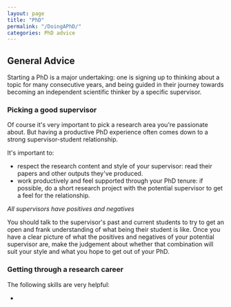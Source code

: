 ```yaml
---
layout: page
title: "PhD"
permalink: "/DoingAPhD/"
categories: PhD advice
---
```


## General Advice
Starting a PhD is a major undertaking: one is signing up to thinking about a topic for many consecutive years, and being guided in their journey towards becoming an independent scientific thinker by a specific supervisor.

### Picking a good supervisor
Of course it's very important to pick a research area you're passionate about.
But having a productive PhD experience often comes down to a strong supervisor-student relationship.

It's important to:
* respect the research content and style of your supervisor: read their papers and other outputs they've produced.
* work productively and feel supported through your PhD tenure: if possible, do a short research project with the potential supervisor to get a feel for the relationship.

_All supervisors have positives and negatives_

You should talk to the supervisor's past and current students to try to get an open and frank understanding of what being their student is like.
Once you have a clear picture of what the positives and negatives of your potential supervisor are, make the judgement about whether that combination will suit your style and what you hope to get out of your PhD.

### Getting through a research career

The following skills are very helpful:
* [](http://jxyzabc.blogspot.com.au/2017/09/the-genius-fallacy.html)
